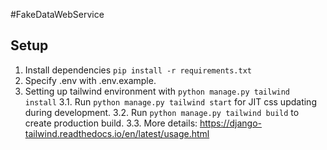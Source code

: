 #FakeDataWebService
## Setup
1. Install dependencies `pip install -r requirements.txt`
2. Specify .env with .env.example.
3. Setting up tailwind environment with `python manage.py tailwind install`
3.1. Run `python manage.py tailwind start` for JIT css updating during development.
3.2. Run `python manage.py tailwind build` to create production build.
3.3. More details: https://django-tailwind.readthedocs.io/en/latest/usage.html